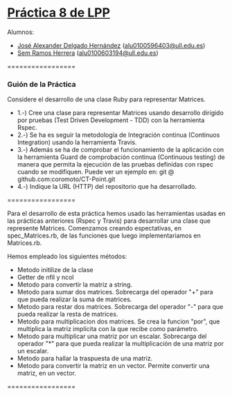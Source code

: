 [Práctica 8 de LPP](http://campusvirtual.ull.es/1314/mod/assign/view.php?id=95620)
=================

Alumnos:
  - [José Alexander Delgado Hernández](http://campusvirtual.ull.es/1314/user/view.php?id=5990&course=1102) ([alu0100596403@ull.edu.es](mailto:alu0100596403@ull.edu.es))
  - [Sem Ramos Herrera](http://campusvirtual.ull.es/1314/user/view.php?id=2455&course=1102) ([alu0100603194@ull.edu.es](mailto:alu0100603194@ull.edu.es))

=================

### Guión de la Práctica ###

Considere el desarrollo de una clase Ruby para representar Matrices. 
 - 1.-) Cree una clase para representar Matrices usando desarrollo dirigido por pruebas (Test Driven Development - TDD) con la herramienta Rspec. 
 - 2.-) Se ha es seguir la metodología de Integración continua (Continuos Integration) usando la herramienta Travis. 
 - 3.-) Además se ha de comprobar el funcionamiento de la aplicación con la herramienta Guard de comprobación continua (Continuous testing) de manera que permita la ejecución de las pruebas definidas con rspec cuando se modifiquen. Puede ver un ejemplo en: git @ github.com:coromoto/CT-Point.git
 - 4.-) Indique la URL (HTTP) del repositorio que ha desarrollado.

=================

Para el desarrollo de esta práctica hemos usado las herramientas usadas en las prácticas anteriores (Rspec y Travis) para desarrollar una clase que represente Matrices.
Comenzamos creando espectativas, en spec_Matrices.rb, de las funciones que luego implementariamos en Matrices.rb.
 
Hemos empleado los siguientes métodos:
- Metodo initilize de la clase
- Getter de nfil y ncol
- Metodo para convertir la matriz a string.
- Metodo para sumar dos matrices. Sobrecarga del operador "+" para que pueda realizar la suma de matrices.
- Metodo para restar dos matrices. Sobrecarga del operador "-" para que pueda realizar la resta de matrices.
- Metodo para multiplicacion dos matrices. Se crea la funcion "por", que multiplica la matriz implícita con la que recibe como parámetro.
- Metodo para multiplicar una matriz por un escalar. Sobrecarga del operador "*" para que pueda realizar la multiplicación de una matriz por un escalar.
- Metodo para hallar la traspuesta de una matriz. 
- Metodo para convertir la matriz en un vector. Permite convertir una matriz, en un vector.

=================

